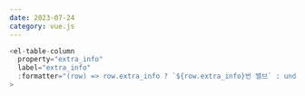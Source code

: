```yaml
---
date: 2023-07-24
category: vue.js
---
```


```javascript /formatter/#a title="vue.js element-ui" caption="table 사용할 때 property에 format 적용하기" /row/#b {4}
<el-table-column
  property="extra_info"
  label="extra_info"
  :formatter="(row) => row.extra_info ? `${row.extra_info}번 밸브` : undefined"
>
```
